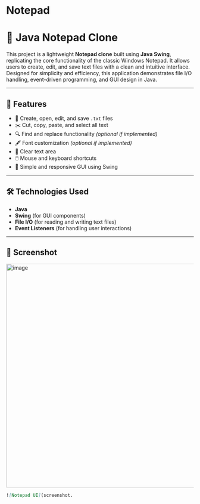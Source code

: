 # Notepad
# 📝 Java Notepad Clone

This project is a lightweight **Notepad clone** built using **Java Swing**, replicating the core functionality of the classic Windows Notepad. It allows users to create, edit, and save text files with a clean and intuitive interface. Designed for simplicity and efficiency, this application demonstrates file I/O handling, event-driven programming, and GUI design in Java.

---

## 🚀 Features

- 📄 Create, open, edit, and save `.txt` files
- ✂️ Cut, copy, paste, and select all text
- 🔍 Find and replace functionality *(optional if implemented)*
- 🖋️ Font customization *(optional if implemented)*
- 🧼 Clear text area
- 🖱️ Mouse and keyboard shortcuts
- 🎨 Simple and responsive GUI using Swing

---

## 🛠️ Technologies Used

- **Java**
- **Swing** (for GUI components)
- **File I/O** (for reading and writing text files)
- **Event Listeners** (for handling user interactions)

---

## 📸 Screenshot
<img width="599" height="600" alt="image" src="https://github.com/user-attachments/assets/2e6695dd-2c28-4984-a50e-eb72778b50ad" />


```markdown
![Notepad UI](screenshot.
